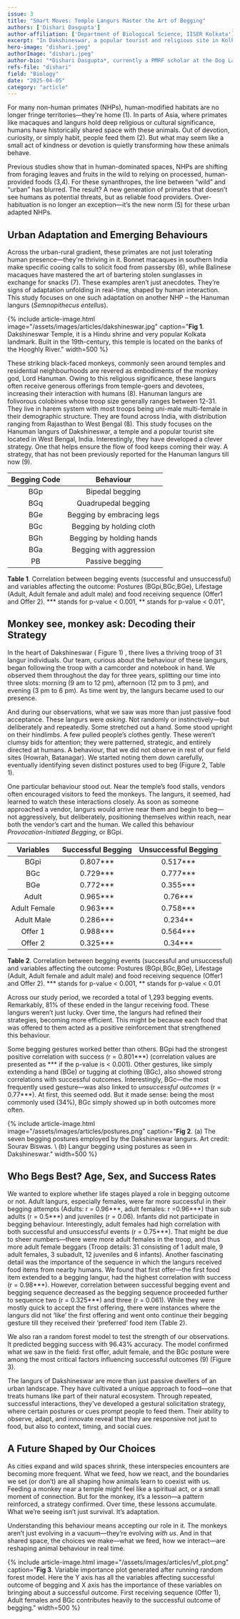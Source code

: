 ```yaml
---
issue: 3
title: "Smart Moves: Temple Langurs Master the Art of Begging"
authors: ['Dishari Dasgupta']
author-affiliation: ['Department of Biological Science, IISER Kolkata']
excerpt: "In Dakshineswar, a popular tourist and religious site in Kolkata, primates like the Hanuman langurs are adapting in surprising ways. Once wild foragers, these temple-dwelling monkeys have learned to strategically beg from humans—using deliberate gestures to get food. A three-year study reveals their sophisticated tactics, with 81% success rate, showing how human interaction is reshaping primate behaviour in real time."
hero-image: "dishari.jpeg"
authorImage: "dishari.jpeg"
author-bio: "*Dishari Dasgupta*, currently a PMRF scholar at the Dog Lab, works under the joint supervision of Prof. Anindita Bhadra and Dr. Manabi Paul. Her research focuses on the urban adaptation of free-ranging langurs and their interaction dynamics with free-ranging dogs and humans. Since her studies are conducted in the natural habitats of langurs, she frequently travels between her six field sites across southern West Bengal. Beyond her academic work, she is passionate about making healthy snacks and recently launched her passion project, Alt Snacks."
refs-file: "dishari"
field: "Biology"
date: "2025-04-05"
category: "article"
---
```


For many non-human primates (NHPs), human-modified habitats are no longer fringe territories—they're home (1). In parts of Asia, where primates like macaques and langurs hold deep religious or cultural significance, humans have historically shared space with these animals. Out of devotion, curiosity, or simply habit, people feed them (2). But what may seem like a small act of kindness or devotion is quietly transforming how these animals behave.

Previous studies show that in human-dominated spaces, NHPs are shifting from foraging leaves and fruits in the wild to relying on processed, human-provided foods (3,4). For these synanthropes, the line between “wild” and “urban” has blurred. The result? A new generation of primates that doesn’t see humans as potential threats, but as reliable food providers. Over-habituation is no longer an exception—it’s the new norm (5) for these urban adapted NHPs.

## Urban Adaptation and Emerging Behaviours
Across the urban-rural gradient, these primates are not just tolerating human presence—they're thriving in it. Bonnet macaques in southern India make specific cooing calls to solicit food from passersby (6), while Balinese macaques have mastered the art of bartering stolen sunglasses in exchange for snacks (7). These examples aren’t just anecdotes. They’re signs of adaptation unfolding in real-time, shaped by human interaction. This study focuses on one such adaptation on another NHP – the Hanuman langurs (_Semnopithecus entellus_).

{% include article-image.html image="/assets/images/articles/dakshineswar.jpg" caption="**Fig 1**. Dakshineswar Temple, it is a Hindu shrine and very popular Kolkata landmark. Built in the 19th-century, this temple is located on the banks of the Hooghly River." width=500 %}


These striking black-faced monkeys, commonly seen around temples and residential neighbourhoods are revered as embodiments of the monkey god, Lord Hanuman. Owing to this religious significance, these langurs often receive generous offerings from temple-goers and devotees, increasing their interaction with humans (8). Hanuman langurs are folivorous colobines whose troop size generally ranges between 12-31. They live in harem system with most troops being uni-male multi-female in their demographic structure. They are found across India, with distribution ranging from Rajasthan to West Bengal (8). This study focuses on the Hanuman langurs of Dakshineswar, a temple and a popular tourist site located in West Bengal, India. Interestingly, they have developed a clever strategy. One that helps ensure the flow of food keeps coming their way. A strategy, that has not been previously reported for the Hanuman langurs till now (9).

| Begging Code | Behaviour |
| :------: | :------: |
| BGp          | Bipedal begging |
| BGq          | Quadrupedal begging |
| BGe          | Begging by embracing legs |
| BGc          | Begging by holding cloth |
| BGh          | Begging by holding hands |
| BGa          | Begging with aggression |
| PB           | Passive begging |

**Table 1**. Correlation between begging events (successful and unsuccessful) and variables affecting the outcome: Postures (BGpi,BGc,BGe), Lifestage (Adult, Adult female and adult male) and food receiving sequence (Offer1 and Offer 2).  \*\*\* stands for p-value < 0.001, \*\* stands for p-value < 0.01",

## Monkey see, monkey ask: Decoding their Strategy
In the heart of Dakshineswar ( Figure 1) , there lives a thriving troop of 31 langur individuals. Our team, curious about the behaviour of these langurs, began following the troop with a camcorder and notebook in hand. We observed them throughout the day for three years, splitting our time into three slots: morning (9 am to 12 pm), afternoon (12 pm to 3 pm), and evening (3 pm to 6 pm). As time went by, the langurs became used to our presence.

And during our observations, what we saw was more than just passive food acceptance. These langurs were _asking_. Not randomly or instinctively—but deliberately and repeatedly. Some stretched out a hand. Some stood upright on their hindlimbs. A few pulled people’s clothes gently. These weren’t clumsy bids for attention; they were patterned, strategic, and entirely directed at humans. A behaviour, that we did not observe in rest of our field sites (Howrah, Batanagar). We started noting them down carefully, eventually identifying seven distinct postures used to beg (Figure 2, Table 1).

One particular behaviour stood out. Near the temple’s food stalls, vendors often encouraged visitors to feed the monkeys. The langurs, it seemed, had learned to watch these interactions closely. As soon as someone approached a vendor, langurs would arrive near them and begin to beg—not aggressively, but deliberately, positioning themselves within reach, near both the vendor’s cart and the human. We called this behaviour _Provocation-Initiated Begging_, or BGpi.

| Variables | Successful Begging | Unsuccessful Begging |
| :------: | :------: | :------: |
| BGpi | 0.807\*\*\* | 0.517\*\*\*|
| BGc | 0.729\*\*\* | 0.777\*\*\*|
| BGe | 0.772\*\*\* | 0.355\*\*\*|
| Adult | 0.965\*\*\* | 0.76\*\*\*|
| Adult Female | 0.963\*\*\* | 0.758\*\*\*|
| Adult Male | 0.286\*\*\* | 0.234\*\*|
| Offer 1 | 0.988\*\*\* | 0.564\*\*\*|
| Offer 2 | 0.325\*\*\* | 0.34\*\*\*|

  **Table 2**. Correlation between begging events (successful and unsuccessful) and variables affecting the outcome: Postures (BGpi,BGc,BGe), Lifestage (Adult, Adult female and adult male) and food receiving sequence (Offer1 and Offer 2).  \*\*\* stands for p-value < 0.001, \*\* stands for p-value < 0.01

Across our study period, we recorded a total of 1,293 begging events. Remarkably, 81% of these ended in the langur receiving food. These langurs weren’t just lucky. Over time, the langurs had refined their strategies, becoming more efficient. This might be because each food that was offered to them acted as a positive reinforcement that strengthened this behaviour.

Some begging gestures worked better than others. BGpi had the strongest positive correlation with success (r = 0.801\*\*\*) (correlation values are presented as \*\*\* if the p-value is < 0.001). Other gestures, like simply extending a hand (BGe) or tugging at clothing (BGc), also showed strong correlations with successful outcomes. Interestingly, BGc—the most frequently used gesture—was also linked to _unsuccessful outcomes_ (r = 0.77\*\*\*). At first, this seemed odd. But it made sense: being the most commonly used (34%), BGc simply showed up in both outcomes more often.

{% include article-image.html image="/assets/images/articles/postures.png" caption="**Fig 2**. (a) The seven begging postures employed by the Dakshineswar langurs. Art credit: Sourav Biswas. \ (b) Langur begging using postures as seen in Dakshineswar." width=500 %}


## Who Begs Best? Age, Sex, and Success Rates
We wanted to explore whether life stages played a role in begging outcome or not. Adult langurs, especially females, were far more successful in their begging attempts (Adults: r = 0.96\*\*\*, adult females: r =0.96\*\*\*) than sub adults (r = 0.5\*\*\*) and juveniles (r = 0.06). Infants did not participate in begging behaviour. Interestingly, adult females had high correlation with both successful and unsuccessful events (r = 0.75\*\*\*). That might be due to sheer numbers—there were more adult females in the troop, and thus more adult female beggars (Troop details: 31 consisting of 1 adult male, 9 adult females, 3 subadult, 12 juveniles and 6 infants). Another fascinating detail was the importance of the sequence in which the langurs received food items from nearby humans. We found that first offer—the first food item extended to a begging langur, had the highest correlation with success (r = 0.98\*\*\*). However, correlation between successful begging event and begging sequence decreased as the begging sequence proceeded further to sequence two (r = 0.325\*\*\*) and three (r = 0.061). While they were mostly quick to accept the first offering, there were instances where the langurs did not ‘like’ the first offering and went onto continue their begging gesture till they received their ‘preferred’ food item (Table 2).

We also ran a random forest model to test the strength of our observations. It predicted begging success with 96.43% accuracy. The model confirmed what we saw in the field: first offer, adult female, and the BGc posture were among the most critical factors influencing successful outcomes (9) (Figure 3).

The langurs of Dakshineswar are more than just passive dwellers of an urban landscape. They have cultivated a unique approach to food—one that treats humans like part of their natural ecosystem. Through repeated, successful interactions, they've developed a gestural solicitation strategy, where certain postures or cues prompt people to feed them. Their ability to observe, adapt, and innovate reveal that they are responsive not just to food, but also to context, timing, and social cues.

## A Future Shaped by Our Choices
As cities expand and wild spaces shrink, these interspecies encounters are becoming more frequent. What we feed, how we react, and the boundaries we set (or don’t) are all shaping how animals learn to coexist with us. Feeding a monkey near a temple might feel like a spiritual act, or a small moment of connection. But for the monkey, it’s a lesson—a pattern reinforced, a strategy confirmed. Over time, these lessons accumulate. What we’re seeing isn’t just survival. It’s adaptation.

Understanding this behaviour means accepting our role in it. The monkeys aren’t just evolving in a vacuum—they’re evolving _with us_. And in that shared space, the choices we make—what we feed, how we interact—are reshaping animal behaviour in real time.

{% include article-image.html image="/assets/images/articles/vf_plot.png" caption="**Fig 3**. Variable importance plot generated after running random forest model. Here the Y axis has all the variables affecting successful outcome of begging and X axis has the importance of these variables on bringing about a successful outcome. First receiving sequence (Offer 1), Adult females and BGc contributes heavily to the successful outcome of begging." width=500 %}

